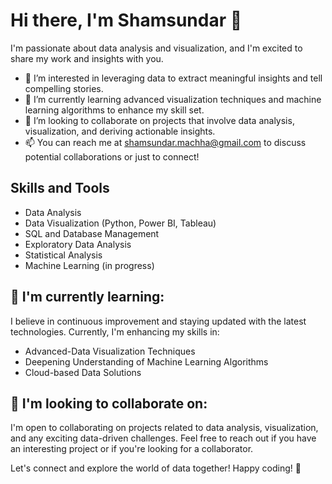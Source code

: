 # Hi there, I'm Shamsundar 👋

I'm passionate about data analysis and visualization, and I'm excited to share my work and insights with you.

- 👀 I’m interested in leveraging data to extract meaningful insights and tell compelling stories.
- 🌱 I’m currently learning advanced visualization techniques and machine learning algorithms to enhance my skill set.
- 💼 I’m looking to collaborate on projects that involve data analysis, visualization, and deriving actionable insights.
- 📫 You can reach me at shamsundar.machha@gmail.com to discuss potential collaborations or just to connect!

## Skills and Tools

- Data Analysis
- Data Visualization (Python, Power BI, Tableau)
- SQL and Database Management
- Exploratory Data Analysis
- Statistical Analysis
- Machine Learning (in progress)

## 🌱 I'm currently learning:

I believe in continuous improvement and staying updated with the latest technologies. Currently, I'm enhancing my skills in:

- Advanced-Data Visualization Techniques
- Deepening Understanding of Machine Learning Algorithms
- Cloud-based Data Solutions

## 💞️ I'm looking to collaborate on:
I'm open to collaborating on projects related to data analysis, visualization, and any exciting data-driven challenges. Feel free to reach out if you have an interesting project or if you're looking for a collaborator.

Let's connect and explore the world of data together!
Happy coding! 🚀
